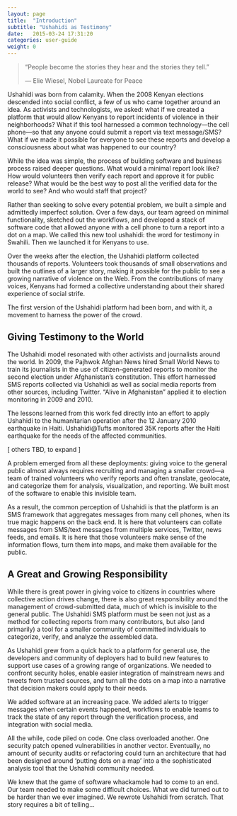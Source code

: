 ```yaml
---
layout: page
title:  "Introduction"
subtitle: "Ushahidi as Testimony"
date:   2015-03-24 17:31:20
categories: user-guide
weight: 0
---
```


> “People become the stories they hear and the stories they tell.”
>
> —    Elie Wiesel, Nobel Laureate for Peace

Ushahidi was born from calamity. When the 2008 Kenyan elections descended into social conflict, a few of us who came together around an idea. As activists and technologists, we asked: what if we created a platform that would allow Kenyans to report incidents of violence in their neighborhoods? What if this tool harnessed a common technology—the cell phone—so that any anyone could submit a report via text message/SMS? What if we made it possible for everyone to see these reports and develop a consciousness about what was happened to our country?

While the idea was simple, the process of building software and business process raised deeper questions. What would a minimal report look like? How would volunteers then verify each report and approve it for public release? What would be the best way to post all the verified data for the world to see? And who would staff that project?

Rather than seeking to solve every potential problem, we built a simple and admittedly imperfect solution. Over a few days, our team agreed on minimal functionality, sketched out the workflows, and developed a stack of software code that allowed anyone with a cell phone to turn a report into a dot on a map. We called this new tool ushahidi: the word for testimony in Swahili. Then we launched it for Kenyans to use.

Over the weeks after the election, the Ushahidi platform collected thousands of reports. Volunteers took thousands of small observations and built the outlines of a larger story, making it possible for the public to see a growing narrative of violence on the Web. From the contributions of many voices, Kenyans had formed a collective understanding about their shared experience of social strife.

The first version of the Ushahidi platform had been born, and with it, a movement to harness the power of the crowd.

## Giving Testimony to the World
The Ushahidi model resonated with other activists and journalists around the world. In 2009, the Pajhwok Afghan News hired Small World News to train its journalists in the use of citizen-generated reports to monitor the second election under Afghanistan’s constitution. This effort harnessed SMS reports collected via Ushahidi as well as social media reports from other sources, including Twitter. “Alive in Afghanistan” applied it to election monitoring in 2009 and 2010.

The lessons learned from this work fed directly into an effort to apply Ushahidi to the humanitarian operation after the 12 January 2010 earthquake in Haiti. Ushahidi@Tufts monitored 35K reports after the Haiti earthquake for the needs of the affected communities.

[ others TBD, to expand ]

A problem emerged from all these deployments: giving voice to the general public almost always requires recruiting and managing a smaller crowd—a team of trained volunteers who verify reports and often translate, geolocate, and categorize them for analysis, visualization, and reporting. We built most of the software to enable this invisible team.

As a result, the common perception of Ushahidi is that the platform is an SMS framework that aggregates messages from many cell phones, when its true magic happens on the back end. It is here that volunteers can collate messages from SMS/text messages from multiple services, Twitter, news feeds, and emails. It is here that those volunteers make sense of the information flows, turn them into maps, and make them available for the public.

## A Great and Growing Responsibility
While there is great power in giving voice to citizens in countries where collective action drives change, there is also great responsibility around the management of crowd-submitted data, much of which is invisible to the general public. The Ushahidi SMS platform must be seen not just as a method for collecting reports from many contributors, but also (and primarily) a tool for a smaller community of committed individuals to categorize, verify, and analyze the assembled data.

As Ushahidi grew from a quick hack to a platform for general use, the developers and community of deployers had to build new features to support use cases of a growing range of organizations. We needed to confront security holes, enable easier integration of mainstream news and tweets from trusted sources, and turn all the dots on a map into a narrative that decision makers could apply to their needs.

We added software at an increasing pace. We added alerts to trigger messages when certain events happened, workflows to enable teams to track the state of any report through the verification process, and integration with social media.

All the while, code piled on code. One class overloaded another. One security patch opened vulnerabilities in another vector. Eventually, no amount of security audits or refactoring could turn an architecture that had been designed around ‘putting dots on a map’ into a the sophisticated analysis tool that the Ushahidi community needed.

We knew that the game of software whackamole had to come to an end. Our team needed to make some difficult choices. What we did turned out to be harder than we ever imagined. We rewrote Ushahidi from scratch. That story requires a bit of telling…
